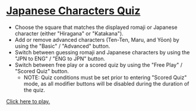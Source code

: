 <a href="https://bronsonavila.github.io/japanese-characters-quiz/">Japanese Characters Quiz</a>
===============================================================================================
+ Choose the square that matches the displayed romaji or Japanese character (either "Hiragana" or "Katakana").
+ Add or remove advanced characters (Ten-Ten, Maru, and Yōon) by using the "Basic" / "Advanced" button.
+ Switch between guessing romaji and Japanese characters by using the "JPN to ENG" / "ENG to JPN" button.
+ Switch between free play or a scored quiz by using the "Free Play" / "Scored Quiz" button.
  - NOTE: Quiz conditions must be set prior to entering "Scored Quiz" mode, as all modifier buttons will be disabled during the duration of the quiz.

<a href="https://bronsonavila.github.io/japanese-characters-quiz/">Click here to play.</a>
